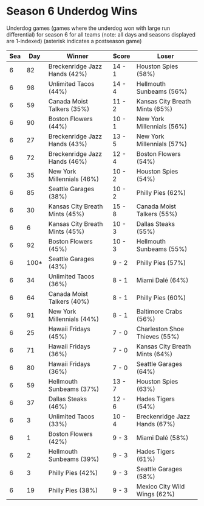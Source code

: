 # Season 6 Underdog Wins



Underdog games (games where the underdog won with large run differential) for season 6 for all teams (note: all days and seasons displayed are 1-indexed) (asterisk indicates a postseason game)


| Sea | Day | Winner | Score | Loser | 
| ------ |------ |------ |------ |------ |
| 6 | 82 | Breckenridge Jazz Hands (42%) | 14 - 1 | Houston Spies (58%) | 
| 6 | 98 | Unlimited Tacos (44%) | 14 - 4 | Hellmouth Sunbeams (56%) | 
| 6 | 59 | Canada Moist Talkers (35%) | 11 - 2 | Kansas City Breath Mints (65%) | 
| 6 | 90 | Boston Flowers (44%) | 10 - 1 | New York Millennials (56%) | 
| 6 | 27 | Breckenridge Jazz Hands (43%) | 13 - 5 | New York Millennials (57%) | 
| 6 | 72 | Breckenridge Jazz Hands (46%) | 12 - 4 | Boston Flowers (54%) | 
| 6 | 35 | New York Millennials (46%) | 10 - 2 | Houston Spies (54%) | 
| 6 | 85 | Seattle Garages (38%) | 10 - 2 | Philly Pies (62%) | 
| 6 | 30 | Kansas City Breath Mints (45%) | 15 - 8 | Canada Moist Talkers (55%) | 
| 6 | 6 | Kansas City Breath Mints (45%) | 10 - 3 | Dallas Steaks (55%) | 
| 6 | 92 | Boston Flowers (45%) | 10 - 3 | Hellmouth Sunbeams (55%) | 
| 6 | 100* | Seattle Garages (43%) | 9 - 2 | Philly Pies (57%) | 
| 6 | 34 | Unlimited Tacos (36%) | 8 - 1 | Miami Dalé (64%) | 
| 6 | 64 | Canada Moist Talkers (40%) | 8 - 1 | Philly Pies (60%) | 
| 6 | 91 | New York Millennials (44%) | 8 - 1 | Baltimore Crabs (56%) | 
| 6 | 25 | Hawaii Fridays (45%) | 7 - 0 | Charleston Shoe Thieves (55%) | 
| 6 | 71 | Hawaii Fridays (36%) | 7 - 0 | Kansas City Breath Mints (64%) | 
| 6 | 80 | Hawaii Fridays (36%) | 7 - 0 | Seattle Garages (64%) | 
| 6 | 59 | Hellmouth Sunbeams (37%) | 13 - 7 | Houston Spies (63%) | 
| 6 | 37 | Dallas Steaks (46%) | 12 - 6 | Hades Tigers (54%) | 
| 6 | 3 | Unlimited Tacos (33%) | 10 - 4 | Breckenridge Jazz Hands (67%) | 
| 6 | 1 | Boston Flowers (42%) | 9 - 3 | Miami Dalé (58%) | 
| 6 | 2 | Hellmouth Sunbeams (39%) | 9 - 3 | Hades Tigers (61%) | 
| 6 | 3 | Philly Pies (42%) | 9 - 3 | Seattle Garages (58%) | 
| 6 | 19 | Philly Pies (38%) | 9 - 3 | Mexico City Wild Wings (62%) | 


